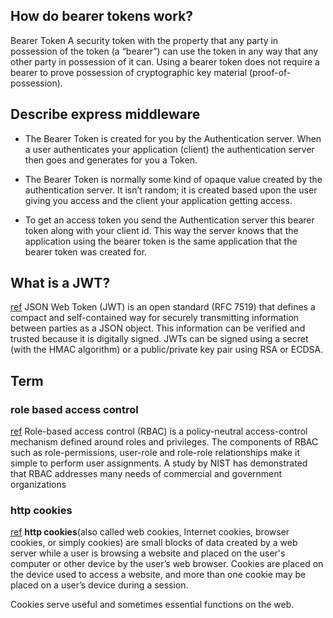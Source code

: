 ## How do bearer tokens work?
Bearer Token A security token with the property that any party in possession of the token (a “bearer”) can use the token in any way that any other party in possession of it can. Using a bearer token does not require a bearer to prove possession of cryptographic key material (proof-of-possession).


## Describe express middleware
- The Bearer Token is created for you by the Authentication server. When a user authenticates your application (client) the authentication server then goes and generates for you a Token.

- The Bearer Token is normally some kind of opaque value created by the authentication server. It isn’t random; it is created based upon the user giving you access and the client your application getting access.

- To get an access token you send the Authentication server this bearer token along with your client id. This way the server knows that the application using the bearer token is the same application that the bearer token was created for.


## What is a JWT?
[ref](https://jwt.io/introduction) JSON Web Token (JWT) is an open standard (RFC 7519) that defines a compact and self-contained way for securely transmitting information between parties as a JSON object. This information can be verified and trusted because it is digitally signed. JWTs can be signed using a secret (with the HMAC algorithm) or a public/private key pair using RSA or ECDSA.


## Term


### role based access control
[ref](https://en.wikipedia.org/wiki/Role-based_access_control)
Role-based access control (RBAC) is a policy-neutral access-control mechanism defined around roles and privileges. The components of RBAC such as role-permissions, user-role and role-role relationships make it simple to perform user assignments. A study by NIST has demonstrated that RBAC addresses many needs of commercial and government organizations


### http cookies
[ref](https://en.wikipedia.org/wiki/HTTP_cookie) **http cookies**(also called web cookies, Internet cookies, browser cookies, or simply cookies) are small blocks of data created by a web server while a user is browsing a website and placed on the user's computer or other device by the user’s web browser. Cookies are placed on the device used to access a website, and more than one cookie may be placed on a user’s device during a session.

Cookies serve useful and sometimes essential functions on the web.